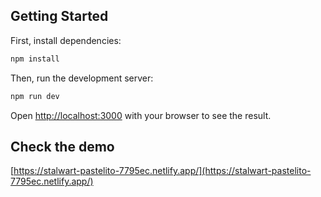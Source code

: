 ## Getting Started

First, install dependencies:
```bash
npm install
```

Then, run the development server:

```bash
npm run dev
```

Open [http://localhost:3000](http://localhost:3000) with your browser to see the result.

## Check the demo

[https://stalwart-pastelito-7795ec.netlify.app/](https://stalwart-pastelito-7795ec.netlify.app/)